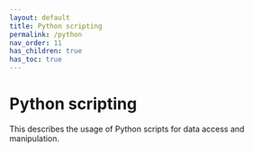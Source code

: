 ```yaml
---
layout: default
title: Python scripting
permalink: /python
nav_order: 11
has_children: true
has_toc: true
---
```


# Python scripting

This describes the usage of Python scripts for data access and
manipulation.

